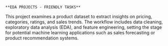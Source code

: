                                                                       **EDA PROJECTS - FRIENDLY TASKS**



This project examines a product dataset to extract insights on pricing, categories, ratings, and sales trends. The workflow includes data cleaning, exploratory data analysis (EDA), and feature engineering, setting the stage for potential machine learning applications such as sales forecasting or product recommendation systems.
